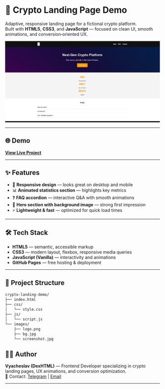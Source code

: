 # 🚀 Crypto Landing Page Demo

Adaptive, responsive landing page for a fictional crypto platform.  
Built with **HTML5**, **CSS3**, and **JavaScript** — focused on clean UI, smooth animations, and conversion‑oriented UX.

![Preview](images/screenshot.jpg) <!-- сюда вставь скриншот лендинга -->

---

## 🌐 Demo
[**View Live Project**](https://dexhtml.github.io/crypto-landing-demo/)

---

## ✨ Features
- 📱 **Responsive design** — looks great on desktop and mobile
- 📊 **Animated statistics section** — highlights key metrics
- ❓ **FAQ accordion** — interactive Q&A with smooth animations
- 🎨 **Hero section with background image** — strong first impression
- ⚡ **Lightweight & fast** — optimized for quick load times

---

## 🛠 Tech Stack
- **HTML5** — semantic, accessible markup
- **CSS3** — modern layout, flexbox, responsive media queries
- **JavaScript (Vanilla)** — interactivity and animations
- **GitHub Pages** — free hosting & deployment

---

## 📂 Project Structure
```plaintext
crypto-landing-demo/
├── index.html
├── css/
│   └── style.css
├── js/
│   └── script.js
└── images/
    ├── logo.png
    ├── bg.jpg
    └── screenshot.jpg
```

## 👨‍💻 Author
**Vyacheslav (DexHTML)** — Frontend Developer specializing in crypto landing pages, UX animations, and conversion optimization.  
📧 Contact: [Telegram](https://t.me/Slaffkamak) | [Email](mailto:immun1986@gmail.com)

---
